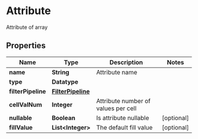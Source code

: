 

# Attribute

Attribute of array

## Properties

| Name | Type | Description | Notes |
|------------ | ------------- | ------------- | -------------|
|**name** | **String** | Attribute name |  |
|**type** | **Datatype** |  |  |
|**filterPipeline** | [**FilterPipeline**](FilterPipeline.md) |  |  |
|**cellValNum** | **Integer** | Attribute number of values per cell |  |
|**nullable** | **Boolean** | Is attribute nullable |  [optional] |
|**fillValue** | **List&lt;Integer&gt;** | The default fill value |  [optional] |



